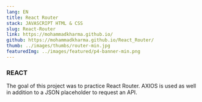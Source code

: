 ```yaml
---
lang: EN
title: React Router
stack: JAVASCRIPT HTML & CSS
slug: React-Router
link: https://mohammadkharma.github.io/
github: https://mohammadkharma.github.io/React_Router/
thumb: ../images/thumbs/router-min.jpg
featuredImg: ../images/featured/p4-banner-min.png
---
```


### REACT

The goal of this project was to practice React Router. AXIOS is used as well in addition to a JSON placeholder to request an API.
